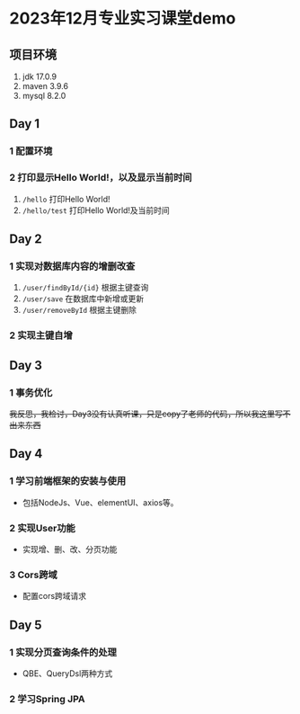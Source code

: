 # 2023年12月专业实习课堂demo

## 项目环境

1. jdk 17.0.9
2. maven 3.9.6
3. mysql 8.2.0

## Day 1

### 1 配置环境

### 2 打印显示Hello World!，以及显示当前时间

1. ``/hello`` 打印Hello World!
2. ``/hello/test`` 打印Hello World!及当前时间

## Day 2

### 1 实现对数据库内容的增删改查

1. ``/user/findById/{id}`` 根据主键查询
2. ``/user/save`` 在数据库中新增或更新
3. ``/user/removeById`` 根据主键删除

### 2 实现主键自增

## Day 3

### 1 事务优化

~~我反思，我检讨，Day3没有认真听课，只是copy了老师的代码，所以我这里写不出来东西~~

## Day 4

### 1 学习前端框架的安装与使用

* 包括NodeJs、Vue、elementUI、axios等。

### 2 实现User功能

* 实现增、删、改、分页功能

### 3 Cors跨域

* 配置cors跨域请求

## Day 5

### 1 实现分页查询条件的处理

* QBE、QueryDsl两种方式

### 2 学习Spring JPA



